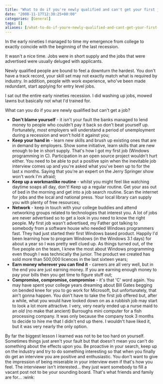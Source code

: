 ```yaml
---
title: "What to do if you're newly qualified and can't get your first job"
date: "2008-11-17T12:30:25+00:00"
categories: [General]
tags: []
aliases: [/what-to-do-if-youre-newly-qualified-and-cant-get-your-first-job/]
---
```


In the early nineties I managed to time my emergence from college to exactly coincide with the beginning of the last recession.

It wasn't a nice time. Jobs were in short supply and the jobs that were advertised were usually deluged with applicants.

Newly qualified people are bound to feel a downturn the hardest. You don't have a track record, your skill set may not exactly match what is required by industry. In addition, people with work experience, who've been made redundant, start applying for entry level jobs.

I sat out the entire early nineties recession. I did washing up jobs, mowed lawns but basically not what I'd trained for.

What can you do if you are newly qualified but can't get a job?
<ul>
	<li><strong>Don't blame yourself</strong> - it isn't your fault the banks managed to lend money to people who couldn't pay it back so don't beat yourself up. Fortunately, <em>most</em> employers will understand a period of unemployment during a recession and won't hold it against you;</li>
	<li><strong>Keep your hand in</strong> - learn new skills and brush up existing ones that are in demand by employers. Show some initiative, learn skills that are new enough to be in short supply. That's how I got my first job (Windows programming in C). Participation in an open source project wouldn't hurt either. You need to be able to put a positive spin when the inevitable job interview comes up and you're asked what you've been up to for the last x months. Saying that you're an expert on the Jerry Springer show won't work I'm afraid;</li>
	<li><strong>Keep up a workmanlike routine</strong> - whilst you might feel like watching daytime soaps all day, don't! Keep up a regular routine. Get your ass out of bed in the morning and get into a job search routine. Scan the internet for jobs and the local and national press. Your local library can supply you with plenty of free resources;</li>
	<li><strong>Network</strong> - keep in touch with your college buddies and attend networking groups related to technologies that interest you. A lot of jobs are never advertised so to get a look in you need to know the right people. My first job wasn't advertised, my Father got talking to somebody from a software house who needed Windows programmers fast. They had just started their first Windows based product. Happily I'd been learning how to program Windows (in the Windows 3.1 days) for about a year so I was pretty well clued up. As things turned out, of the five people on the team, I knew the most about Windows programming even though I was technically the junior. The product we created has sold more than 500,000 licences in the last sixteen years;</li>
	<li><strong>Earn money wherever you can find it</strong> - careers are all very well, but in the end you are just earning money. If you are earning enough money to pay your bills then you get time to figure stuff out;</li>
	<li><strong>Compromise, compromise, compromise</strong> - it's that 'C' word again. You may have spent your college years dreaming about Bill Gates begging on bended knee for you to go work for Microsoft, but unfortunately, that ain't gonna happen. You don't have to take the first job offered but, after a while, what you would have looked down on as a rubbish job may start to look a lot more attractive. I very, very nearly ended up a nurse maid to an <em>old</em> (no make that ancient) Burroughs mini computer for a fish processing company. It was only because the company took 3 months to decide to hire me that I didn't end up there. I wouldn't have liked it, but it was very nearly the only option.</li>
</ul>
By far the biggest lesson I learned was not to be too hard on yourself. Sometimes things just aren't your fault but that doesn't mean you can't do something about the effects upon you. Be proactive in your search, keep up on the industry and try to do something interesting so that when you finally do get an interview you are positive and enthusiastic. You don't want to give the impression of being miserable in your interview even if that's how you feel. The interviewer isn't interested... they just want somebody to fill a vacant post not to be your sounding board. That's what friends and family are for... :wink:
